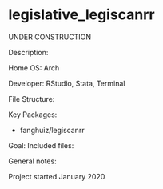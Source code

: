 # legislative_legiscanrr

UNDER CONSTRUCTION

Description: 

Home OS: Arch 

Developer: RStudio, Stata, Terminal 

File Structure: 
  
Key Packages:  
  - fanghuiz/legiscanrr
  
Goal: 
Included files: 
        
General notes: 
 
Project started January 2020
